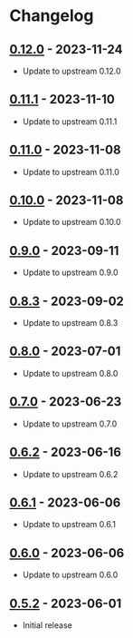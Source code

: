 Changelog
=========

[0.12.0](https://github.com/Groestlcoin/ord-groestlcoin/releases/tag/0.12.0) - 2023-11-24
---------------------------------------------------------------------

- Update to upstream 0.12.0

[0.11.1](https://github.com/Groestlcoin/ord-groestlcoin/releases/tag/0.11.1) - 2023-11-10
---------------------------------------------------------------------

- Update to upstream 0.11.1

[0.11.0](https://github.com/Groestlcoin/ord-groestlcoin/releases/tag/0.11.0) - 2023-11-08
---------------------------------------------------------------------

- Update to upstream 0.11.0

[0.10.0](https://github.com/Groestlcoin/ord-groestlcoin/releases/tag/0.10.0) - 2023-11-08
---------------------------------------------------------------------

- Update to upstream 0.10.0

[0.9.0](https://github.com/Groestlcoin/ord-groestlcoin/releases/tag/0.9.0) - 2023-09-11
---------------------------------------------------------------------

- Update to upstream 0.9.0

[0.8.3](https://github.com/Groestlcoin/ord-groestlcoin/releases/tag/0.8.3) - 2023-09-02
---------------------------------------------------------------------

- Update to upstream 0.8.3

[0.8.0](https://github.com/Groestlcoin/ord-groestlcoin/releases/tag/0.8.0) - 2023-07-01
---------------------------------------------------------------------

- Update to upstream 0.8.0

[0.7.0](https://github.com/Groestlcoin/ord-groestlcoin/releases/tag/0.7.0) - 2023-06-23
---------------------------------------------------------------------

- Update to upstream 0.7.0

[0.6.2](https://github.com/Groestlcoin/ord-groestlcoin/releases/tag/0.6.2) - 2023-06-16
---------------------------------------------------------------------

- Update to upstream 0.6.2

[0.6.1](https://github.com/Groestlcoin/ord-groestlcoin/releases/tag/0.6.1) - 2023-06-06
---------------------------------------------------------------------

- Update to upstream 0.6.1

[0.6.0](https://github.com/Groestlcoin/ord-groestlcoin/releases/tag/0.6.0) - 2023-06-06
---------------------------------------------------------------------

- Update to upstream 0.6.0

[0.5.2](https://github.com/Groestlcoin/ord-groestlcoin/releases/tag/0.5.2) - 2023-06-01
---------------------------------------------------------------------

- Initial release
